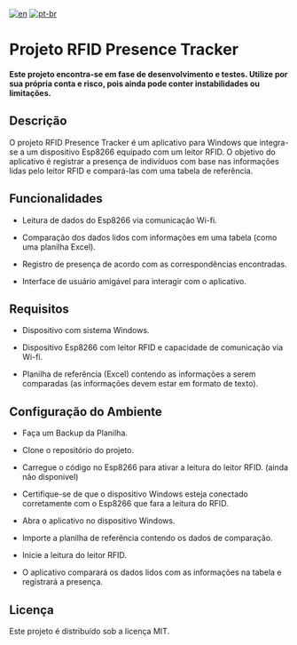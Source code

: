 
[![en](https://img.shields.io/badge/lang-en-green.svg)](https://github.com/zSalocin/RFID-Presence-Tracker-Project/blob/main/README.md)   [![pt-br](https://img.shields.io/badge/lang-pt--br-red.svg)](https://github.com/zSalocin/RFID-Presence-Tracker-Project/blob/main/README_PT-BR.md)

# Projeto RFID Presence Tracker

**Este projeto encontra-se em fase de desenvolvimento e testes. Utilize por sua própria conta e risco, pois ainda pode conter instabilidades ou limitações.**

## Descrição

O projeto RFID Presence Tracker é um aplicativo para Windows que integra-se a um dispositivo Esp8266 equipado com um leitor RFID. O objetivo do aplicativo é registrar a presença de indivíduos com base nas informações lidas pelo leitor RFID e compará-las com uma tabela de referência.

## Funcionalidades

- Leitura de dados do Esp8266 via comunicação Wi-fi.

- Comparação dos dados lidos com informações em uma tabela (como uma planilha Excel).

- Registro de presença de acordo com as correspondências encontradas.

- Interface de usuário amigável para interagir com o aplicativo.

## Requisitos

- Dispositivo com sistema Windows.

- Dispositivo Esp8266 com leitor RFID e capacidade de comunicação via Wi-fi.

- Planilha de referência (Excel) contendo as informações a serem comparadas (as informações devem estar em formato de texto).

## Configuração do Ambiente

- Faça um Backup da Planilha.

- Clone o repositório do projeto.

- Carregue o código no Esp8266 para ativar a leitura do leitor RFID. (ainda não disponivel)

- Certifique-se de que o dispositivo Windows esteja conectado corretamente com o Esp8266 que fara a leitura do RFID.

- Abra o aplicativo no dispositivo Windows.

- Importe a planilha de referência contendo os dados de comparação.

- Inicie a leitura do leitor RFID.

- O aplicativo comparará os dados lidos com as informações na tabela e registrará a presença.

## Licença
Este projeto é distribuído sob a licença MIT.
